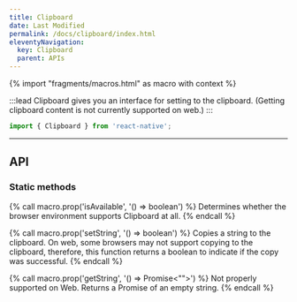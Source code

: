 ```yaml
---
title: Clipboard
date: Last Modified
permalink: /docs/clipboard/index.html
eleventyNavigation:
  key: Clipboard
  parent: APIs
---
```


{% import "fragments/macros.html" as macro with context %}

:::lead
Clipboard gives you an interface for setting to the clipboard. (Getting clipboard content is not currently supported on web.)
:::

```js
import { Clipboard } from 'react-native';
```

---

## API

### Static methods

{% call macro.prop('isAvailable', '() => boolean') %}
Determines whether the browser environment supports Clipboard at all.
{% endcall %}

{% call macro.prop('setString', '() => boolean') %}
Copies a string to the clipboard. On web, some browsers may not support copying to the clipboard, therefore, this function returns a boolean to indicate if the copy was successful.
{% endcall %}

{% call macro.prop('getString', '() => Promise<"">') %}
Not properly supported on Web. Returns a Promise of an empty string.
{% endcall %}

